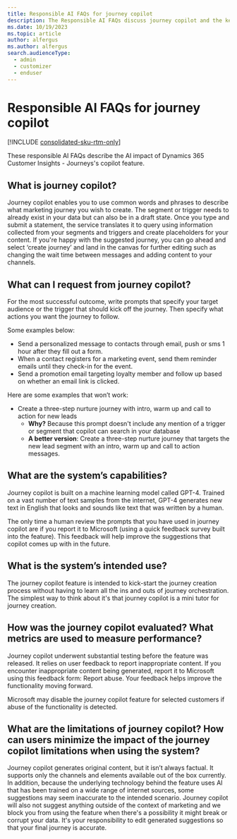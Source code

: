 ```yaml
---
title: Responsible AI FAQs for journey copilot
description: The Responsible AI FAQs discuss journey copilot and the key considerations for making use of this technology responsibly.
ms.date: 10/19/2023
ms.topic: article
author: alfergus
ms.author: alfergus
search.audienceType: 
  - admin
  - customizer
  - enduser
---
```


# Responsible AI FAQs for journey copilot

[!INCLUDE [consolidated-sku-rtm-only](./includes/consolidated-sku-rtm-only.md)]

These responsible AI FAQs describe the AI impact of Dynamics 365 Customer Insights - Journeys's copilot feature.

## What is journey copilot?

Journey copilot enables you to use common words and phrases to describe what marketing journey you wish to create. The segment or trigger needs to already exist in your data but can also be in a draft state. Once you type and submit a statement, the service translates it to query using information collected from your segments and triggers and create placeholders for your content. If you're happy with the suggested journey, you can go ahead and select ‘create journey’ and land in the canvas for further editing such as changing the wait time between messages and adding content to your channels. 

## What can I request from journey copilot?

For the most successful outcome, write prompts that specify your target audience or the trigger that should kick off the journey. Then specify what actions you want the journey to follow.

Some examples below:
- Send a personalized message to contacts through email, push or sms 1 hour after they fill out a form.
- When a contact registers for a marketing event, send them reminder emails until they check-in for the event.
- Send a promotion email targeting loyalty member and follow up based on whether an email link is clicked.

Here are some examples that won’t work:
- Create a three-step nurture journey with intro, warm up and call to action for new leads
    - **Why?** Because this prompt doesn't include any mention of a trigger or segment that copilot can search in your database
    - **A better version**: Create a three-step nurture journey that targets the new lead segment with an intro, warm up and call to action messages. 

## What are the system’s capabilities?

Journey copilot is built on a machine learning model called GPT-4. Trained on a vast number of text samples from the internet, GPT-4 generates new text in English that looks and sounds like text that was written by a human. 

The only time a human review the prompts that you have used in journey copilot are if you report it to Microsoft (using a quick feedback survey built into the feature). This feedback will help improve the suggestions that copilot comes up with in the future. 

## What is the system’s intended use?

The journey copilot feature is intended to kick-start the journey creation process without having to learn all the ins and outs of journey orchestration. The simplest way to think about it's that journey copilot is a mini tutor for journey creation.  

## How was the journey copilot evaluated? What metrics are used to measure performance?

Journey copilot underwent substantial testing before the feature was released. It relies on user feedback to report inappropriate content. If you encounter inappropriate content being generated, report it to Microsoft using this feedback form: Report abuse. Your feedback helps improve the functionality moving forward.

Microsoft may disable the journey copilot feature for selected customers if abuse of the functionality is detected.

## What are the limitations of journey copilot? How can users minimize the impact of the journey copilot limitations when using the system?

Journey copilot generates original content, but it isn’t always factual. It supports only the channels and elements available out of the box currently. In addition, because the underlying technology behind the feature uses AI that has been trained on a wide range of internet sources, some suggestions may seem inaccurate to the intended scenario. Journey copilot will also not suggest anything outside of the context of marketing and we block you from using the feature when there's a possibility it might break or corrupt your data. It's your responsibility to edit generated suggestions so that your final journey is accurate.
